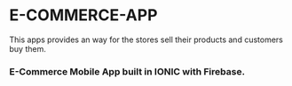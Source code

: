 # E-COMMERCE-APP
This apps provides an way for the stores sell their products and customers buy them.

### E-Commerce Mobile App built in IONIC with Firebase.
